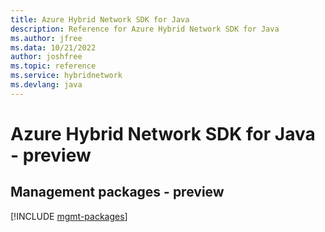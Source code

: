 ```yaml
---
title: Azure Hybrid Network SDK for Java
description: Reference for Azure Hybrid Network SDK for Java
ms.author: jfree
ms.data: 10/21/2022
author: joshfree
ms.topic: reference
ms.service: hybridnetwork
ms.devlang: java
---
```

# Azure Hybrid Network SDK for Java - preview

## Management packages - preview
[!INCLUDE [mgmt-packages](hybrid-network-mgmt-index.md)]
